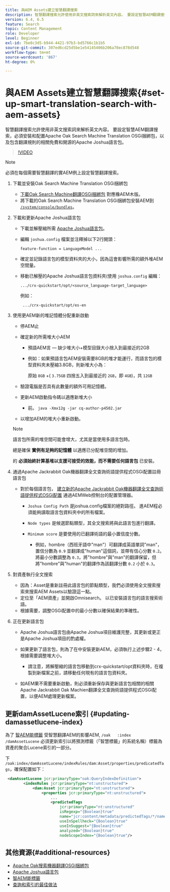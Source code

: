 ```yaml
---
title: 與AEM Assets建立智慧翻譯搜索
description: 智慧翻譯搜索允許使用非英文搜索詞來解析英文內容。 要設定智慧AEM翻譯搜索，必須安裝和配置Apache Oak Search Machine Translation OSGi捆綁包，以及包含翻譯規則的相關免費和開源的Apache Joshua語言包。
version: 6.4, 6.5
feature: Search
topic: Content Management
role: Developer
level: Beginner
exl-id: 7be8c3d5-b944-4421-97b3-bd5766c1b1b5
source-git-commit: 307ed6cd25d5be1e54145406b206a78ec878d548
workflow-type: tm+mt
source-wordcount: '867'
ht-degree: 0%

---
```


# 與AEM Assets建立智慧翻譯搜索{#set-up-smart-translation-search-with-aem-assets}

智慧翻譯搜索允許使用非英文搜索詞來解析英文內容。 要設定智慧AEM翻譯搜索，必須安裝和配置Apache Oak Search Machine Translation OSGi捆綁包，以及包含翻譯規則的相關免費和開源的Apache Joshua語言包。

>[!VIDEO](https://video.tv.adobe.com/v/21291/?quality=9&learn=on)

>[!NOTE]
>
>必須在每個需要智慧翻譯的實AEM例上設定智慧翻譯搜索。

1. 下載並安裝Oak Search Machine Translation OSGi捆綁包
   * [下載Oak Search Machine翻譯OSGi捆綁包](https://search.maven.org/#search%7Cgav%7C1%7Cg%3A%22org.apache.jackrabbit%22%20AND%20a%3A%22oak-search-mt%22) 對應橡AEM木版。
   * 將下載的Oak Search Machine Translation OSGi捆綁包安裝AEM到 [ `/system/console/bundles`](http://localhost:4502/system/console/bundles)。

2. 下載和更新Apache Joshua語言包
   * 下載並解壓縮所需 [Apache Joshua語言包](https://cwiki.apache.org/confluence/display/JOSHUA/Language+Packs)。
   * 編輯 `joshua.config` 檔案並注釋掉以下2行開頭：

      ```
      feature-function = LanguageModel ...
      ```

   * 確定並記錄語言包的模型資料夾的大小，因為這會影響所需的額外堆AEM空間量。
   * 移動已解壓的Apache Joshua語言包資料夾(使用 `joshua.config` 編輯：

      ```
      .../crx-quickstart/opt/<source_language-target_language>
      ```

      例如：

      ```
       .../crx-quickstart/opt/es-en
      ```

3. 使用更AEM新的堆記憶體分配重新啟動
   * 停AEM止
   * 確定新的所需堆大小AEM

      * 預語AEM言 — 缺少堆大小+模型目錄大小捨入到最接近的2GB
      * 例如：如果預語言包AEM安裝需要8GB的堆才能運行，而語言包的模型資料夾未壓縮3.8GB，則新堆大小為：

         原始 `8GB` +( `3.75GB` 四捨五入到最接近的 `2GB`，即 `4GB`)，共 `12GB`
   * 驗證電腦是否具有此數量的額外可用記憶體。
   * 更新AEM啟動指令碼以適應新堆大小

      * 前。 `java -Xmx12g -jar cq-author-p4502.jar`
   * 以增加AEM的堆大小重新啟動。

   >[!NOTE]
   >
   >語言包所需的堆空間可能會增大，尤其是當使用多語言包時。
   >
   >
   >總是確保 **實例有足夠的記憶體** 以適應已分配堆空間的增加。
   >
   >
   >的 **必須始終計算基堆以支援可接受的效能，而不需要任何語言包** 已安裝。

4. 通過Apache Jackrabbit Oak機器翻譯全文查詢術語提供程式OSGi配置註冊語言包

   * 對於每個語言包， [建立新的Apache Jackrabbit Oak機器翻譯全文查詢術語提供程式OSGi配置](http://localhost:4502/system/console/configMgr/org.apache.jackrabbit.oak.plugins.index.mt.MTFulltextQueryTermsProviderFactory) 通過AEMWeb控制台的配置管理器。

      * `Joshua Config Path` 是joshua.config檔案的絕對路徑。 進AEM程必須能夠讀取語言包資料夾中的所有檔案。
      * `Node types` 是候選節點類型，其全文搜索將與此語言包進行翻譯。
      * `Minimum score` 是要使用的已翻譯術語的最小置信度分數。

         * 例如，hombre（西班牙語中&quot;man&quot;）可翻譯成英語單詞&quot;man&quot;，置信分數為 `0.9` 並翻譯成&quot;human&quot;這個詞，並帶有信心分數 `0.2`。 將最小分數調整為 `0.3`，將&quot;hombre&quot;與&quot;man&quot;的翻譯保留，但將&quot;hombre&quot;與&quot;human&quot;的翻譯作為該翻譯分數 `0.2` 小於 `0.3`。

5. 對資產執行全文搜索
   * 因為：Asset是重新註冊此語言包的節點類型，我們必須使用全文搜索搜索來搜索AEM Assets以驗證這一點。
   * 定位至「AEM資產」並開啟Omnisearch。 以已安裝語言包的語言搜索術語。
   * 根據需要，調整OSGi配置中的最小分數以確保結果的準確性。

6. 正在更新語言包
   * Apache Joshua語言包由Apache Joshua項目維護完整，其更新或更正是Apache Joshua項目的酌處權。
   * 如果更新了語言包，則為了在中安裝更新AEM，必須執行上述步驟2 - 4，根據需要調整堆大小。

      * 請注意，將解壓縮的語言包移動到crx-quickstart/opt資料夾時，在複製到新檔案之前，請移動任何現有的語言包資料夾。
   * 如AEM果不需要重新啟動，則必須重新保存與更新語言包相關的相關Apache Jackrabbit Oak Machien翻譯全文查詢術語提供程式OSGi配置，以便AEM處理更新檔案。


## 更新damAssetLucene索引 {#updating-damassetlucene-index}

為了 [智AEM能標籤](https://helpx.adobe.com/experience-manager/6-3/assets/using/touch-ui-smart-tags.html) 受智慧翻譯AEM的影響AEM, `/oak   :index  /damAssetLucene` 必須更新索引以將預測標籤（「智慧標籤」的系統名稱）標籤為資產的聚合Lucene索引的一部分。

下 `/oak:index/damAssetLucene/indexRules/dam:Asset/properties/predicatedTags`，確保配置如下：

```xml
 <damAssetLucene jcr:primaryType="oak:QueryIndexDefinition">
        <indexRules jcr:primaryType="nt:unstructured">
            <dam:Asset jcr:primaryType="nt:unstructured">
                <properties jcr:primaryType="nt:unstructured">
                    ...
                    <predictedTags
                        jcr:primaryType="nt:unstructured"
                        isRegexp="{Boolean}true"
                        name="jcr:content/metadata/predictedTags/*/name"
                        useInSpellheck="{Boolean}true"
                        useInSuggest="{Boolean}true"
                        analyzed="{Boolean}true"
                        nodeScopeIndex="{Boolean}true"/>
```

## 其他資源{#additional-resources}

* [Apache Oak搜索機器翻譯OSGi捆綁包](https://search.maven.org/#search%7Cgav%7C1%7Cg%3A%22org.apache.jackrabbit%22%20AND%20a%3A%22oak-search-mt%22)
* [Apache Joshua語言包](https://cwiki.apache.org/confluence/display/JOSHUA/Language+Packs)
* [智AEM能標籤](https://helpx.adobe.com/experience-manager/6-3/assets/using/touch-ui-smart-tags.html)
* [查詢和索引的最佳做法](https://helpx.adobe.com/experience-manager/6-5/sites/deploying/using/best-practices-for-queries-and-indexing.html)
